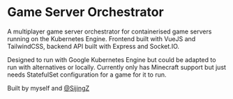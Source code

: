 # Game Server Orchestrator

A multiplayer game server orchestrator for containerised game servers running on the Kubernetes Engine. Frontend built with VueJS and TailwindCSS, backend API built with Express and Socket.IO.

Designed to run with Google Kubernetes Engine but could be adapted to run with alternatives or locally. Currently only has Minecraft support but just needs StatefulSet configuration for a game for it to run. 

Built by myself and [@SijingZ](https://github.com/SijingZ)
